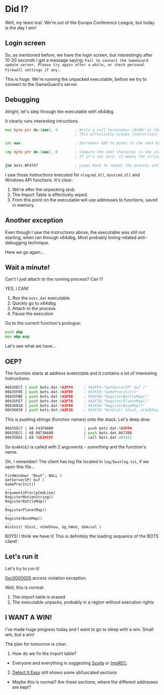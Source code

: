 # Did I?

Well, my team lost. We're out of the Europa Conference League, but today is the day I win!

## Login screen

So, as mentioned before, we have the login screen, but interestingly after 10-20 seconds I get a message saying: `Fail to connect the GameGuard update server. Please try again after a while, or check personal Firewall settings if any.`.

This is huge. We're running the unpacked executable, before we try to connect to the GameGuard's server.

## Debugging

Alright, let's step through the executable with x64dbg.

It clearly runs interesting intructions.

```asm
mov byte ptr ds:[eax], 0        ; Write a null terminator (0x00) at the memory location pointed to by EAX.
                                ; This effectively erases (overwrites) the first character of a string.

inc eax                         ; Increment EAX to point to the next byte.

cmp byte ptr ds:[eax], 0        ; Compare the next character in the string with 0x00.
                                ; If it's not zero, it means the string still has characters left.

jne bots.BF4747                 ; Loops back to repeat the process and overwrite the next character.
```

I saw those instructions executed for `nlogcmd.dll`, `boutcmd.dll` and Windows API functions. It's clear:

1. We're after the unpacking stub.
2. The Import Table is effectively wiped.
3. From this point on the executable will use addresses to functions, saved in memory.

## Another exception

Even though I saw the instructions above, the executable was still not starting, when ran through x64dbg. Most probably timing-related anti-debugging technique.

Here we go again...

## Wait a minute!

Can't I just attach to the running process? Can I?

YES, I CAN!

1. Run the `bots.dat` executable
2. Quickly go to x64dbg
3. Attach to the process
4. Pause the execution

Go to the current function's prologue:

```asm
push ebp
mov ebp,esp
```

Let's see what we have...

## OEP?

The function starts at address `0x00435DD0` and it contains a lot of interesting instructions:

```asm
00435EC7 | push bots.dat.9A3FF4     ; 9A3FF4:"GetServerIP( buf )"
00435F05 | push bots.dat.9A3FE0     ; 9A3FE0:"GameProcInit()"
00435FBE | push bots.dat.9A3F90     ; 9A3F90:"RegisterBattleMap()"
00435FE7 | push bots.dat.9A3F78     ; 9A3F78:"RegisterPlanetMap()"
00436010 | push bots.dat.9A3F60     ; 9A3F60:"RegisterBaseMap()"
00436039 | push bots.dat.9A3F28     ; 9A3F28:"WinInit( hInst, nCmdShow, &g_hWnd, &hAccel )"
```

This is pushing strings (function names) onto the stack. Let's deep dive:

```asm
00435EC7 | 68 F43F9A00              | push bots.dat.9A3FF4                             | 9A3FF4:"GetServerIP( buf )"
00435ECC | 68 0873A600              | push bots.dat.A67308                             |
00435ED1 | E8 0CE3FCFF              | call bots.dat.4041E2                             |
```

So `0x4041E2` is called with 2 arguments - _something_ and the function's name.

Oh, I remember! The client has log file located in `log/boutlog.txt`, if we open this file...

```
FindWindow( "Bout", NULL )
GetServerIP( buf )
GameProcInit()
...
ArgumentsProc(pCmdLine)
RegisterMotionString()
RegisterBattleMap()
...
RegisterPlanetMap()
...
RegisterBaseMap()
...
WinInit( hInst, nCmdShow, &g_hWnd, &hAccel )
```

BOYS! I think we have it! This is definitely the loading sequence of the BOTS client!

## Let's run it

Let's try to run it!

[0xc0000005](https://learn.microsoft.com/en-us/shows/inside/c0000005) access violation exception.

Well, this is normal:

1. The import table is erased
2. The executable unpacks, probably in a region without execution rights

## I WANT A WIN!

I've made huge progress today and I want to go to sleep with a win. Small win, but a win!

The plan for tomorrow is clear:

1. How do we fix the import table?

- Everyone and everything is suggesting [Scylla](https://www.eyehatemalwares.com/reverse-engineering/scylla-x6486/) or [ImpREC](https://github.com/trietptm/Import_REConstructor-Archive).

2. [Detect It Easy](https://github.com/horsicq/Detect-It-Easy) still shows some obfuscated sections

- Maybe this is normal? Are these sections, where the different addresses are kept?
